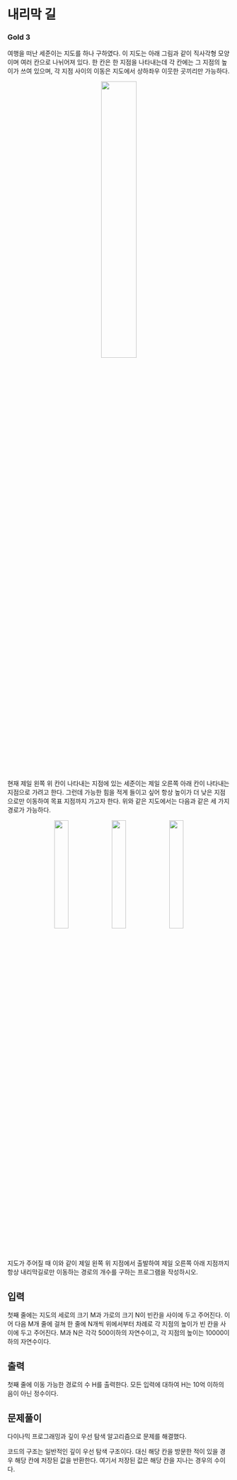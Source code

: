 # 내리막 길

### Gold 3

여행을 떠난 세준이는 지도를 하나 구하였다. 이 지도는 아래 그림과 같이 직사각형 모양이며 여러 칸으로 나뉘어져 있다. 한 칸은 한 지점을 나타내는데 각 칸에는 그 지점의 높이가 쓰여 있으며, 각 지점 사이의 이동은 지도에서 상하좌우 이웃한 곳끼리만 가능하다.

<p align=center>
    <img src="./map1.avif" style="width:40%;">
</p>

현재 제일 왼쪽 위 칸이 나타내는 지점에 있는 세준이는 제일 오른쪽 아래 칸이 나타내는 지점으로 가려고 한다. 그런데 가능한 힘을 적게 들이고 싶어 항상 높이가 더 낮은 지점으로만 이동하여 목표 지점까지 가고자 한다. 위와 같은 지도에서는 다음과 같은 세 가지 경로가 가능하다.

<p align=center>
    <img src="./map2.avif" style="width:25%;">
    <img src="./map3.avif" style="width:25%;">
    <img src="./map4.avif" style="width:25%;">
</p>

지도가 주어질 때 이와 같이 제일 왼쪽 위 지점에서 출발하여 제일 오른쪽 아래 지점까지 항상 내리막길로만 이동하는 경로의 개수를 구하는 프로그램을 작성하시오.

## 입력
첫째 줄에는 지도의 세로의 크기 M과 가로의 크기 N이 빈칸을 사이에 두고 주어진다. 이어 다음 M개 줄에 걸쳐 한 줄에 N개씩 위에서부터 차례로 각 지점의 높이가 빈 칸을 사이에 두고 주어진다. M과 N은 각각 500이하의 자연수이고, 각 지점의 높이는 10000이하의 자연수이다.

## 출력
첫째 줄에 이동 가능한 경로의 수 H를 출력한다. 모든 입력에 대하여 H는 10억 이하의 음이 아닌 정수이다.

## 문제풀이
다이나믹 프로그래밍과 깊이 우선 탐색 알고리즘으로 문제를 해결했다.

코드의 구조는 일반적인 깊이 우선 탐색 구조이다. 대신 해당 칸을 방문한 적이 있을 경우 해당 칸에 저장된 값을 반환한다. 여기서 저장된 값은 해당 칸을 지나는 경우의 수이다.